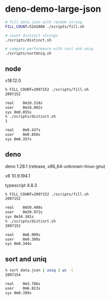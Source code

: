 # deno-demo-large-json

```bash
# fill data.json with random string
FILL_COUNT=5242880 ./scripts/fill.sh

# count distinct strings
./scripts/distinct.sh

# compare performance with sort and uniq
./scripts/sortUniq.sh
```
## node
v18.12.0
```bash
% FILL_COUNT=2097152 ./scripts/fill.sh
2097152

real	0m10.318s
user	0m10.002s
sys	0m0.855s
% ./scripts/distinct.sh
1

real	0m9.437s
user	0m9.850s
sys	0m0.357s
```
## deno
deno 1.28.1 (release, x86_64-unknown-linux-gnu)

v8 10.9.194.1

typescript 4.8.3

```bash
% FILL_COUNT=2097152 ./scripts/fill.sh
2097152

real	0m50.408s
user	0m39.972s
sys	0m34.101s
% ./scripts/distinct.sh
2097152

real	0m8.909s
user	0m9.308s
sys	0m0.344s
```
## sort and uniq
```bash
% sort data.json | uniq | wc -l
2097154

real	0m3.766s
user	0m6.813s
sys	0m0.399s
```
